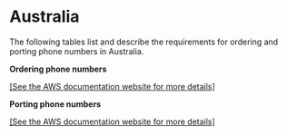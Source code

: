 # Australia<a name="order-port-australia"></a>

The following tables list and describe the requirements for ordering and porting phone numbers in Australia\.

**Ordering phone numbers**

[\[See the AWS documentation website for more details\]](http://docs.aws.amazon.com/chime/latest/ag/order-port-australia.html)

**Porting phone numbers**

[\[See the AWS documentation website for more details\]](http://docs.aws.amazon.com/chime/latest/ag/order-port-australia.html)